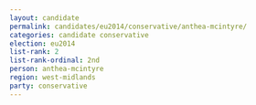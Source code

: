 ```yaml
---
layout: candidate
permalink: candidates/eu2014/conservative/anthea-mcintyre/
categories: candidate conservative
election: eu2014
list-rank: 2
list-rank-ordinal: 2nd
person: anthea-mcintyre
region: west-midlands
party: conservative
---
```

